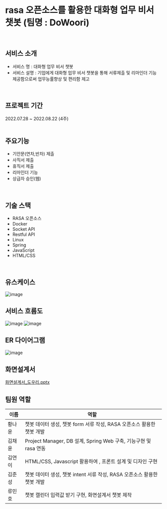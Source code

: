 # rasa 오픈소스를 활용한 대화형 업무 비서 챗봇 (팀명 : DoWoori)
<br>

## 서비스 소개
* 서비스 명 : 대화형 업무 비서 챗봇  
* 서비스 설명 : 기업에게 대화형 업무 비서 챗봇을 통해 서류제출 및 리마인더 기능 제공함으로써 업무능률향상 및 편리함 제고
<br>

## 프로젝트 기간
2022.07.28 ~ 2022.08.22 (4주)
<br>
<br>
## 주요기능 
* 기안문(연차,반차) 제출
* 사직서 제출
* 휴직서 제출
* 리마인더 기능 
* 상급자 승인(웹) 
<br>

## 기술 스택
* RASA 오픈소스
* Docker
* Socket API
* Restful API
* Linux
* Spring
* JavaScript
* HTML/CSS
<br>

## 유스케이스
![image](https://user-images.githubusercontent.com/105588954/184627602-e9100ac1-0b94-4b39-a36e-0da7bcd4f23c.png)
<br>

## 서비스 흐름도
![image](https://user-images.githubusercontent.com/105588954/184627869-fa34789f-ea54-4161-88e5-4e3c090aefda.png)
![image](https://user-images.githubusercontent.com/105588954/184635921-6c535947-d778-482c-be1d-0ad8964ee6ef.png)
<br>

## ER 다이어그램
![image](https://user-images.githubusercontent.com/105588954/184627698-be449b42-4356-442d-912c-aee4d760c5f9.png)
<br>

## 화면설계서
[화면설계서_도우리.pptx](https://github.com/2022-SMHRD-KDT-BigData-6/DoWoori/files/9336880/_.pptx)
<br>

## 팀원 역할
| 이름    | 역할                                            
|------|------------|
| 황나윤  |챗봇 데이터 생성, 챗봇  form 서류 작성, RASA 오픈소스 활용한 챗봇 개발| 
| 김채윤  |Project Manager, DB 설계, Spring Web 구축, 기능구현 및 rasa 연동|
| 김연이  |HTML/CSS, Javascript 활용하여 , 프론트 설계 및 디자인 구현|
| 김준성  |챗봇 데이터 생성, 챗봇 intent 서류 작성, RASA 오픈소스 활용한 챗봇 개발 |   
| 류민호  |챗봇 캘린더 입력값 받기 구현, 화면설계서 챗봇 제작 |

